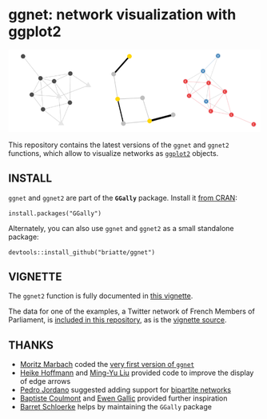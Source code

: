 # ggnet: network visualization with ggplot2

![](inst/demo.png)

This repository contains the latest versions of the `ggnet` and `ggnet2` functions, which allow to visualize networks as [`ggplot2`](http://ggplot2.org/) objects.

## INSTALL

`ggnet` and `ggnet2` are part of the __`GGally`__ package. Install it [from CRAN](https://cran.r-project.org/web/packages/GGally/):

```{r}
install.packages("GGally")
```

Alternately, you can also use `ggnet` and `ggnet2` as a small standalone package:

```{r}
devtools::install_github("briatte/ggnet")
```

## VIGNETTE

The `ggnet2` function is fully documented in [this vignette](https://briatte.github.io/ggnet/).

The data for one of the examples, a Twitter network of French Members of Parliament, is [included in this repository](inst/extdata), as is the [vignette source](vignettes).

## THANKS

- [Moritz Marbach](https://github.com/sumtxt) coded the [very first version of `ggnet`](http://sumtxt.wordpress.com/2011/07/02/visualizing-networks-with-ggplot2-in-r/)
- [Heike Hoffmann](https://github.com/heike) and [Ming-Yu Liu](https://github.com/ethen8181) provided code to improve the display of edge arrows
- [Pedro Jordano](https://github.com/pedroj) suggested adding support for [bipartite networks](https://github.com/pedroj/bipartite_plots)
- [Baptiste Coulmont](http://coulmont.com/index.php?s=d%C3%A9put%C3%A9s) and [Ewen Gallic](http://freakonometrics.blog.free.fr/index.php?post/Twitter-deputes) provided further inspiration
- [Barret Schloerke](https://github.com/schloerke) helps by maintaining the `GGally` package
